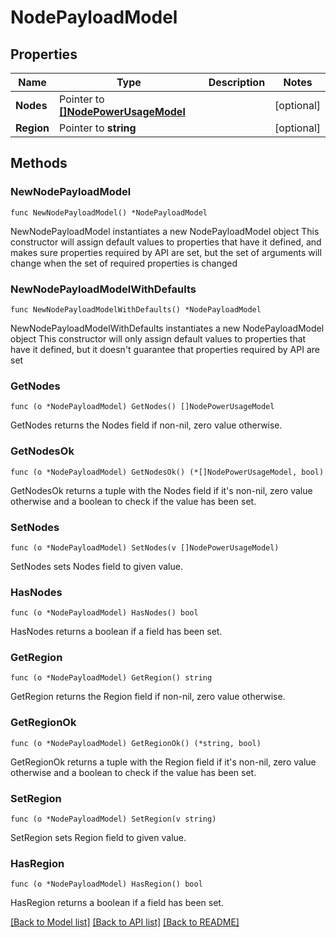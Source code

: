 # NodePayloadModel

## Properties

Name | Type | Description | Notes
------------ | ------------- | ------------- | -------------
**Nodes** | Pointer to [**[]NodePowerUsageModel**](NodePowerUsageModel.md) |  | [optional] 
**Region** | Pointer to **string** |  | [optional] 

## Methods

### NewNodePayloadModel

`func NewNodePayloadModel() *NodePayloadModel`

NewNodePayloadModel instantiates a new NodePayloadModel object
This constructor will assign default values to properties that have it defined,
and makes sure properties required by API are set, but the set of arguments
will change when the set of required properties is changed

### NewNodePayloadModelWithDefaults

`func NewNodePayloadModelWithDefaults() *NodePayloadModel`

NewNodePayloadModelWithDefaults instantiates a new NodePayloadModel object
This constructor will only assign default values to properties that have it defined,
but it doesn't guarantee that properties required by API are set

### GetNodes

`func (o *NodePayloadModel) GetNodes() []NodePowerUsageModel`

GetNodes returns the Nodes field if non-nil, zero value otherwise.

### GetNodesOk

`func (o *NodePayloadModel) GetNodesOk() (*[]NodePowerUsageModel, bool)`

GetNodesOk returns a tuple with the Nodes field if it's non-nil, zero value otherwise
and a boolean to check if the value has been set.

### SetNodes

`func (o *NodePayloadModel) SetNodes(v []NodePowerUsageModel)`

SetNodes sets Nodes field to given value.

### HasNodes

`func (o *NodePayloadModel) HasNodes() bool`

HasNodes returns a boolean if a field has been set.

### GetRegion

`func (o *NodePayloadModel) GetRegion() string`

GetRegion returns the Region field if non-nil, zero value otherwise.

### GetRegionOk

`func (o *NodePayloadModel) GetRegionOk() (*string, bool)`

GetRegionOk returns a tuple with the Region field if it's non-nil, zero value otherwise
and a boolean to check if the value has been set.

### SetRegion

`func (o *NodePayloadModel) SetRegion(v string)`

SetRegion sets Region field to given value.

### HasRegion

`func (o *NodePayloadModel) HasRegion() bool`

HasRegion returns a boolean if a field has been set.


[[Back to Model list]](../README.md#documentation-for-models) [[Back to API list]](../README.md#documentation-for-api-endpoints) [[Back to README]](../README.md)


